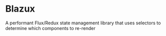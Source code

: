 # Blazux
 A performant Flux/Redux state management library that uses selectors to determine which components to re-render
